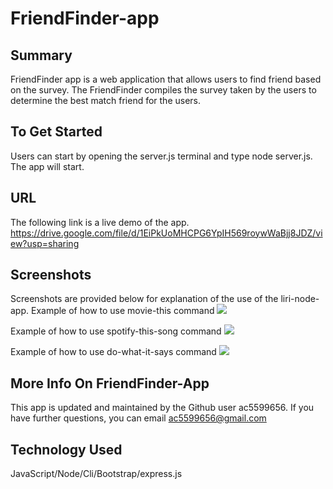 # FriendFinder-app

## Summary

FriendFinder app is a web application that allows users to find friend based on the survey. The FriendFinder compiles the survey taken by the users to determine the best match friend for the users.

## To Get Started

Users can start by opening the server.js terminal and type node server.js. The app will start.

## URL

The following link is a live demo of the app.
https://drive.google.com/file/d/1EiPkUoMHCPG6YpIH569roywWaBjj8JDZ/view?usp=sharing

## Screenshots

Screenshots are provided below for explanation of the use of the liri-node-app.
Example of how to use movie-this command
![](assets/images/movie-this.png)

Example of how to use spotify-this-song command
![](assets/images/spotify-this-song.png)

Example of how to use do-what-it-says command
![](assets/images/do-what-it-says.png)

## More Info On FriendFinder-App

This app is updated and maintained by the Github user ac5599656. If you have further questions, you can email
ac5599656@gmail.com

## Technology Used

JavaScript/Node/Cli/Bootstrap/express.js
